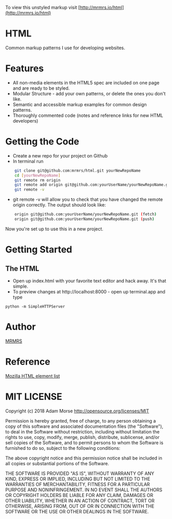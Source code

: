 To view this unstyled markup visit [http://mrmrs.io/html](http://mrmrs.io/html)

# HTML

Common markup patterns I use for developing websites.

# Features

- All non-media elements in the HTML5 spec are included on one page and are ready to be styled.
- Modular Structure - add your own patterns, or delete the ones you don't like.
- Semantic and accessible markup examples for common design patterns.
- Thoroughly commented code (notes and reference links for new HTML developers)

# Getting the Code

- Create a new repo for your project on Github
- In terminal run

```bash
    git clone git@github.com:mrmrs/html.git yourNewRepoName
    cd [yourNewRepoName]
    git remote rm origin
    git remote add origin git@github.com:yourUserName/yourNewRepoName.git
    git remote -v
```

- git remote -v will allow you to check that you have changed the remote origin correctly. The output should look like:

```bash
    origin git@github.com:yourUserName/yourNewRepoName.git (fetch)
    origin git@github.com:yourUserName/yourNewRepoName.git (push)
```

Now you're set up to use this in a new project.

# Getting Started

## The HTML

- Open up index.html with your favorite text editor and hack away. It's that simple.
- To preview changes at http://localhost:8000 - open up terminal.app and type

```
python -m SimpleHTTPServer
```

# Author

[MRMRS](http://mrmrs.cc "Adam Morse - Designer Developer")

# Reference

[Mozilla HTML element list](http://https://developer.mozilla.org/en-US/docs/Web/Guide/HTML/HTML5/HTML5_element_list "Mozilla HTML element list")

# MIT LICENSE

Copyright (c) 2018 Adam Morse http://opensource.org/licenses/MIT

Permission is hereby granted, free of charge, to any person obtaining a copy of this software and associated documentation files (the "Software"), to deal in the Software without restriction, including without limitation the rights to use, copy, modify, merge, publish, distribute, sublicense, and/or sell copies of the Software, and to permit persons to whom the Software is furnished to do so, subject to the following conditions:

The above copyright notice and this permission notice shall be included in all copies or substantial portions of the Software.

THE SOFTWARE IS PROVIDED "AS IS", WITHOUT WARRANTY OF ANY KIND, EXPRESS OR IMPLIED, INCLUDING BUT NOT LIMITED TO THE WARRANTIES OF MERCHANTABILITY, FITNESS FOR A PARTICULAR PURPOSE AND NONINFRINGEMENT. IN NO EVENT SHALL THE AUTHORS OR COPYRIGHT HOLDERS BE LIABLE FOR ANY CLAIM, DAMAGES OR OTHER LIABILITY, WHETHER IN AN ACTION OF CONTRACT, TORT OR OTHERWISE, ARISING FROM, OUT OF OR IN CONNECTION WITH THE SOFTWARE OR THE USE OR OTHER DEALINGS IN THE SOFTWARE.
